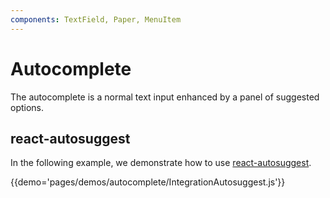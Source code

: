 ```yaml
---
components: TextField, Paper, MenuItem
---
```


# Autocomplete

The autocomplete is a normal text input enhanced by a panel of suggested options.

## react-autosuggest

In the following example, we demonstrate how to use [react-autosuggest](https://github.com/moroshko/react-autosuggest).

{{demo='pages/demos/autocomplete/IntegrationAutosuggest.js'}}
